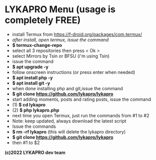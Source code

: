# LYKAPRO Menu (usage is completely FREE)
- install Termux from https://f-droid.org/packages/com.termux/
- <i>after install, open termux, issue the command</i>
- <b>$ termux-change-repo</b>
- select all 3 repositories then press < Ok >
- select Mirrors by Tsin or BFSU (i'm using Tsin)
- issue the command
- <b>$ apt upgrade -y </b>
- follow onscreen instructions (or press enter when needed)
- <b>$ apt install php -y </b>
- <b>$ apt install git -y </b>
- when done installing php and git,issue the command
- <b>$ git clone https://github.com/lykapro/lykapro</b>
- start adding moments, posts and rating posts, issue the command 
- (1) <b>$ cd lykapro</b>
- (2) <b>$ php lykapro.php</b>
- next time you open Termux, just run the commands from #1 to #2
- Note: keep updated, always download the latest script
- Issue the commands
- <b>$ rm -rf lykapro</b> (this will delete the lykapro directory)  
- <b>$ git clone https://github.com/lykapro/lykapro</b>
- then #1 to $2

<b>(c)2022 LYKAPRO dev team</b>

